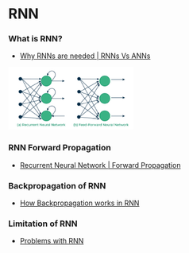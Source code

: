 # RNN
### What is RNN?
- [Why RNNs are needed | RNNs Vs ANNs](https://www.youtube.com/watch?v=4KpRP-YUw6c&list=PLKnIA16_RmvYuZauWaPlRTC54KxSNLtNn&ab_channel=CampusX)
<img src="https://github.com/Anikcb/Learning-AI/blob/main/Readme%20Images/RNN-vs-FNN-660.png?raw=true" width="50%" height="50%">

### RNN Forward Propagation
- [Recurrent Neural Network | Forward Propagation](https://www.youtube.com/watch?v=BjWqCcbusMM&list=PLKnIA16_RmvYuZauWaPlRTC54KxSNLtNn&index=56&ab_channel=CampusX)

### Backpropagation of RNN
- [How Backpropagation works in RNN](https://www.youtube.com/watch?v=OvCz1acvt-k&list=PLKnIA16_RmvYuZauWaPlRTC54KxSNLtNn&index=59&ab_channel=CampusX)

### Limitation of RNN
- [Problems with RNN](https://www.youtube.com/watch?v=AWHSZzp96kM&list=PLKnIA16_RmvYuZauWaPlRTC54KxSNLtNn&index=60&ab_channel=CampusX)

